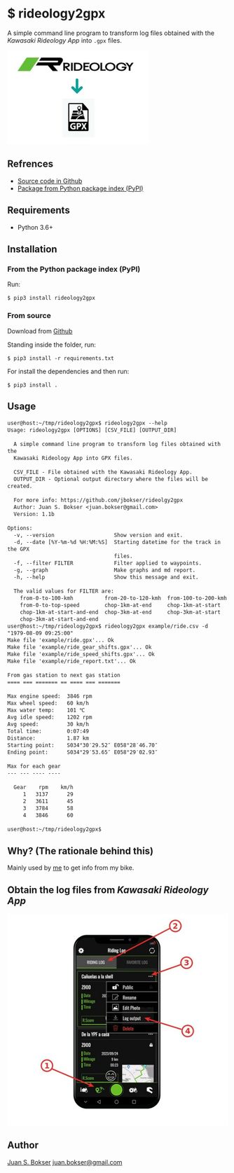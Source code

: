 # **$ rideology2gpx**

A simple command line program to transform log files obtained with the *Kawasaki Rideology App* into `.gpx` files.

![](images/logo.jpg)

## Refrences

* [Source code in Github](https://github.com/jbokser/rideology2gpx)
* [Package from Python package index (PyPI)](https://pypi.org/project/rideology2gpx)



## Requirements

* Python 3.6+



## Installation



### From the Python package index (PyPI)

Run:

```shell
$ pip3 install rideology2gpx
```



### From source

Download from [Github](https://github.com/jbokser/rideology2gpx)

Standing inside the folder, run:

```shell
$ pip3 install -r requirements.txt
```

For install the dependencies and then run:

```shell
$ pip3 install .
```



## Usage

```shell
user@host:~/tmp/rideology2gpx$ rideology2gpx --help
Usage: rideology2gpx [OPTIONS] [CSV_FILE] [OUTPUT_DIR]

  A simple command line program to transform log files obtained with the
  Kawasaki Rideology App into GPX files.

  CSV_FILE - File obtained with the Kawasaki Rideology App.
  OUTPUT_DIR - Optional output directory where the files will be created.

  For more info: https://github.com/jbokser/rideolgy2gpx
  Author: Juan S. Bokser <juan.bokser@gmail.com> 
  Version: 1.1b

Options:
  -v, --version                   Show version and exit.
  -d, --date [%Y-%m-%d %H:%M:%S]  Starting datetime for the track in the GPX
                                  files.
  -f, --filter FILTER             Filter applied to waypoints.
  -g, --graph                     Make graphs and md report.
  -h, --help                      Show this message and exit.

  The valid values ​for FILTER are:
    from-0-to-100-kmh          from-20-to-120-kmh  from-100-to-200-kmh
    from-0-to-top-speed        chop-1km-at-end     chop-1km-at-start
    chop-1km-at-start-and-end  chop-3km-at-end     chop-3km-at-start
    chop-3km-at-start-and-end
user@host:~/tmp/rideology2gpx$ rideology2gpx example/ride.csv -d "1979-08-09 09:25:00"
Make file 'example/ride.gpx'... Ok
Make file 'example/ride_gear_shifts.gpx'... Ok
Make file 'example/ride_speed_shifts.gpx'... Ok
Make file 'example/ride_report.txt'... Ok

From gas station to next gas station
==== === ======= == ==== === =======
    
Max engine speed:  3846 rpm
Max wheel speed:   60 km/h
Max water temp:    101 ℃
Avg idle speed:    1202 rpm
Avg speed:         30 km/h
Total time:        0:07:49
Distance:          1.87 km
Starting point:    S034°30′29.52″ E058°28′46.70″
Ending point:      S034°29′53.65″ E058°29′02.93″

Max for each gear
--- --- ---- ----

  Gear    rpm    km/h
     1   3137      29
     2   3611      45
     3   3784      58
     4   3846      60

user@host:~/tmp/rideology2gpx$ 
```



## Why? (The rationale behind this)

Mainly used by [me](https://github.com/jbokser) to get info from my bike.



## Obtain the log files from *Kawasaki Rideology App*



 ![](images/cellphone.jpg)



## Author

[Juan S. Bokser](https://github.com/jbokser) <juan.bokser@gmail.com>

